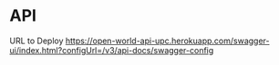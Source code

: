 # API
URL to Deploy
https://open-world-api-upc.herokuapp.com/swagger-ui/index.html?configUrl=/v3/api-docs/swagger-config
